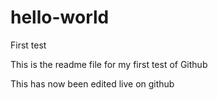 # hello-world
First test

This is the readme file for my first test of Github

This has now been edited live on github
